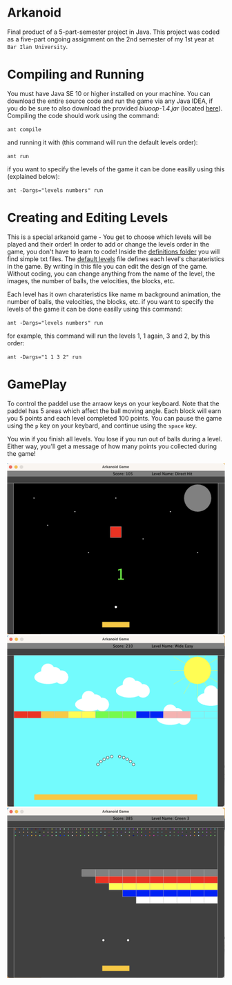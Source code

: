 # Arkanoid
Final product of a 5-part-semester project in Java. This project was coded as a five-part ongoing assignment on the 2nd semester of my 1st year at `Bar Ilan University`. 

# Compiling and Running

You must have Java SE 10 or higher installed on your machine. 
You can download the entire source code and run the game via any Java IDEA, if you do be sure to also download the provided *biuoop-1.4.jar* (located [here](./biuoop-1.4.jar)).
Compiling the code should work using the command:

`ant compile`

and running it with (this command will run the default levels order):

`ant run`

if you want to specify the levels of the game it can be done easilly using this (explained below):

`ant -Dargs="levels numbers" run`

# Creating and Editing Levels
This is a special arkanoid game - You get to choose which levels will be played and their order!
In order to add or change the levels order in the game, you don't have to learn to code! 
Inside the [definitions folder](./resources/definitions) you will find simple txt files. The [default levels](./resources/Default_Levels.txt) file defines each level's charateristics in the game. By writing in this file you can edit the design of the game. Without coding, you can change anything from the name of the level, the images, the number of balls, the velocities, the blocks, etc.

Each level has it own charateristics like name m background animation, the number of balls, the velocities, the blocks, etc.
if you want to specify the levels of the game it can be done easilly using this command:

`ant -Dargs="levels numbers" run`

for example, this command will run the levels 1, 1 again, 3 and 2, by this order:

`ant -Dargs="1 1 3 2" run`

# GamePlay

To control the paddel use the arraow keys on your keyboard.
Note that the paddel has 5 areas which affect the ball moving angle.
Each block will earn you 5 points and each level completed 100 points.
You can pause the game using the `p` key on your keybard, and continue using the `space` key.

You win if you finish all levels.
You lose if you run out of balls during a level.
Either way, you'll get a message of how many points you collected during the game!

![level1](./screenshots/level1.png)
![level2](./screenshots/level2.png)
![level3](./screenshots/level3.png)
